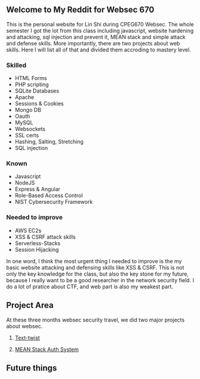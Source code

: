 ## Welcome to My Reddit for Websec 670

This is the personal website for Lin Shi during CPEG670 Websec. The whole semester I got the lot from this class including javascript, website hardening and attacking, sql injection and prevent it, MEAN stack and simple attack and defense skills. More importantly, there are two projects about web skills. Here I will list all of that and divided them accroding to mastery level. 

### Skilled
- HTML Forms
- PHP scripting
- SQLite Databases
- Apache
- Sessions & Cookies
- Mongo DB
- Oauth
- MySQL
- Websockets
- SSL certs
- Hashing, Salting, Stretching
- SQL injection

### Known
- Javascript
- NodeJS
- Express & Angular
- Role-Based Access Control
- NIST Cybersecurity Framework

### Needed to improve
- AWS EC2s
- XSS & CSRF attack skills
- Serverless-Stacks
- Session Hijacking

In one word, I think the most urgent thing I needed to improve is the my basic website attacking and defensing skills like XSS & CSRF. This is not only the key knowledge for the class, but also the key stone for my future, because I really want to be a good researcher in the network security field. I do a lot of pratice about CTF, and web part is also my weakest part. 


## Project Area

At these three months websec security travel, we did two major projects about websec.

1. [Text-twist](https://c9.io/double0ten/project_r)

2. [MEAN Stack Auth System](https://ide.c9.io/zhangqx/project22)

## Future things


